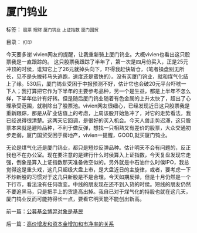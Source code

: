 # 厦门钨业

标签： `股票` `理财` `厦门钨业` `上证指数` `厦门国贸` 

目录： `打印`

今天要多谢 vivien网友的提醒，让我重新骑上厦门钨业。大概vivien也看出这只股票我是一直跟踪的。
这只股票我跟踪了半年了，第一次是四月份买入，正是25元冲顶的时侯，谁知它上了26元就掉头向下，吓得我赶快斩仓，（笔者操盘别无所长，见不是头拨转马头逃跑，速度还是蛮快的）。没有买厦门钨业，就和煤气化结上了缘。530后，厦门钨业受困于中报预测不好，估计它也会破20元平台吓唬一下人；我打算把它作为下半年的主要参考品种，另一个是生益，都是上半年不怎么样，下半年估计有好转。但是随后厦门钨业随着有色金属的上升太快了，超出了心理承受范围，就剔除出了股票池。vivien网友很细心，已经发现近日这只股票我是重新跟踪，那是从矿业估值上的考虑，上周该股开始急冲了，对它的走势看法，我已经说得很清楚。这两天它回调，是很好的买入机会。今天人兽走势迟滞，这只股票本来就是避险品种，不利于做反弹，想找一只相熟又有差价的股票，大众交通初步走弱，厦门国贸受困于房地产，vivien一提醒，GOOD,就买厦门钨业。



无论是煤气化还是厦门钨业，都只是短炒反弹品种。估计明天不会有问题的，反正我也不在办公室。现在要注意的是建行什么时侯算入上证指数，今天复盘发现它走强，倒象是算入上证指数那天准备做空似的。另外就是中石油什么时侯IPO，我总觉得这是重头戏，这几只超级大盘上市，是大盘近日的主旋律，或者，要考虑一下不炒新股的习惯对于这几只新股是不是合理。今天如期反弹，但是十月仍然是一个下行市，看法没有任何改变。中线的朋友现在还不到入货的时侯。短线的朋友仍然不要追黑马，只是把手上的货逢高出掉。我自已对于煤气化的持股也就在这几天，厦门钨业反而可能持得长一点，要看它明天能不能创出新高。















前一篇：[公募基金博羿对象是基民](../../../2007/9/27/公募基金博羿对象是基民.md)

后一篇：[高价增发和资本金增加和市净率的关系](../../../2007/9/27/高价增发和资本金增加和市净率的关系.md)